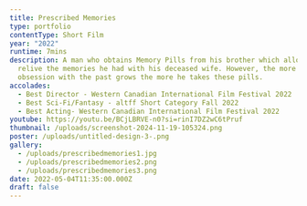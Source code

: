 ```yaml
---
title: Prescribed Memories
type: portfolio
contentType: Short Film
year: "2022"
runtime: 7mins
description: A man who obtains Memory Pills from his brother which allows him to
  relive the memories he had with his deceased wife. However, the more his
  obsession with the past grows the more he takes these pills.
accolades:
  - Best Director - Western Canadian International Film Festival 2022
  - Best Sci-Fi/Fantasy - altff Short Category Fall 2022
  - Best Acting- Western Canadian International Film Festival 2022
youtube: https://youtu.be/BCjLBRVE-n0?si=rinI7DZ2wC6tPruf
thumbnail: /uploads/screenshot-2024-11-19-105324.png
poster: /uploads/untitled-design-3-.png
gallery:
  - /uploads/prescribedmemories1.jpg
  - /uploads/prescribedmemories2.png
  - /uploads/prescribedmemories3.png
date: 2022-05-04T11:35:00.000Z
draft: false
---
```

